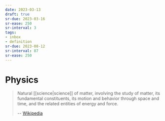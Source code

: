 ```yaml
---
date: 2023-03-13
draft: true
sr-due: 2023-03-16
sr-ease: 250
sr-interval: 3
tags:
- inbox
- definition
sr-due: 2023-08-12
sr-interval: 87
sr-ease: 250
---
```


# Physics

> Natural [[science|science]] of matter, involving the study of matter, its
> fundamental constituents, its motion and behavior through space and time, and
> the related entities of energy and force.
>
> -- [Wikipedia](https://en.wikipedia.org/wiki/Physics)
